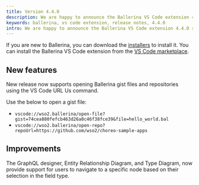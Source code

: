 ```yaml
---
title: Version 4.4.0
description: We are happy to announce the Ballerina VS Code extension 4.4.0 release with a few exciting new features and improvements. Following are the highlights of this release.
keywords: ballerina, vs code extension, release notes, 4.4.0
intro: We are happy to announce the Ballerina VS Code extension 4.4.0 release with a few exciting new features and improvements. Following are the highlights of this release.
---
```


If you are new to Ballerina, you can download the [installers](https://ballerina.io/downloads/) to install it. You can install the Ballerina VS Code extension from the [VS Code marketplace](https://marketplace.visualstudio.com/items?itemName=WSO2.ballerina).

## New features

New release now supports opening Ballerina gist files and repositories using the VS Code URL Us command.

Use the below to open a gist file:
  - `vscode://wso2.ballerina/open-file?gist=74cea880fefcb463d26a0c46f38fce39&file=hello_world.bal`
  - `vscode://wso2.ballerina/open-repo?repoUrl=https://github.com/wso2/choreo-sample-apps`

## Improvements

The GraphQL designer, Entity Relationship Diagram, and Type Diagram, now provide support for users to navigate to a specific node based on their selection in the field type.
